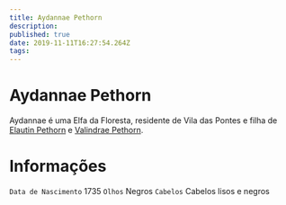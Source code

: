 ```yaml
---
title: Aydannae Pethorn
description: 
published: true
date: 2019-11-11T16:27:54.264Z
tags: 
---
```


<!-- SUBTITLE: Visão geral sobre Aydannae Pethorn -->

# Aydannae Pethorn
Aydannae é uma Elfa da Floresta, residente de Vila das Pontes e filha de [Elautin Pethorn](http://localhost/individuos/elautin-pethorn) e [Valindrae Pethorn](http://localhost/individuos/valindrae-pethorn).

# Informações
`Data de Nascimento` 1735
`Olhos` Negros
`Cabelos` Cabelos lisos e negros

